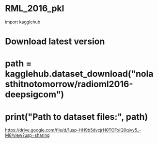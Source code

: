 # RML_2016_pkl


import kagglehub

# Download latest version
# path = kagglehub.dataset_download("nolasthitnotomorrow/radioml2016-deepsigcom")

# print("Path to dataset files:", path)


https://drive.google.com/file/d/1usp-HH9b5dvcjrH0TOFxiQ0qivy5_-M8/view?usp=sharing

